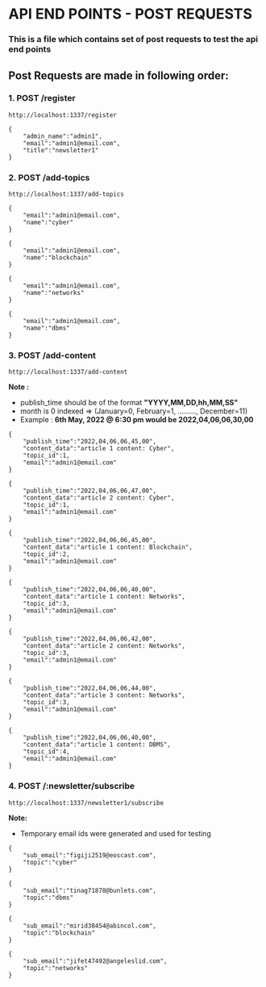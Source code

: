 # API END POINTS - POST REQUESTS

### This is a file which contains set of post requests to test the api end points


## Post Requests are made in following order:

### 1. POST /register
`http://localhost:1337/register`
```
{
	"admin_name":"admin1",
	"email":"admin1@email.com",
	"title":"newsletter1"
}
```

### 2. POST /add-topics
`http://localhost:1337/add-topics`
```
{
	"email":"admin1@email.com",
	"name":"cyber"
}
```

```
{
	"email":"admin1@email.com",
	"name":"blockchain"
}
```

```
{
	"email":"admin1@email.com",
	"name":"networks"
}
```

```
{
	"email":"admin1@email.com",
	"name":"dbms"	
}
```

### 3. POST /add-content
`http://localhost:1337/add-content`

**Note :**    
  * publish_time should be of the format **"YYYY,MM,DD,hh,MM,SS"**
  * month is 0 indexed => (January=0, February=1, ........., December=11)
  * Example : **6th May, 2022 @ 6:30 pm would be 2022,04,06,06,30,00**

```
{
    "publish_time":"2022,04,06,06,45,00",
    "content_data":"article 1 content: Cyber",
    "topic_id":1,
    "email":"admin1@email.com"
}
```

```
{
    "publish_time":"2022,04,06,06,47,00",
    "content_data":"article 2 content: Cyber",
    "topic_id":1,
    "email":"admin1@email.com"
}
```

```
{
    "publish_time":"2022,04,06,06,45,00",
    "content_data":"article 1 content: Blockchain",
    "topic_id":2,
    "email":"admin1@email.com"
}
```

```
{
    "publish_time":"2022,04,06,06,40,00",
    "content_data":"article 1 content: Networks",
    "topic_id":3,
    "email":"admin1@email.com"
}
```

```
{
    "publish_time":"2022,04,06,06,42,00",
    "content_data":"article 2 content: Networks",
    "topic_id":3,
    "email":"admin1@email.com"
}
```

```
{
    "publish_time":"2022,04,06,06,44,00",
    "content_data":"article 3 content: Networks",
    "topic_id":3,
    "email":"admin1@email.com"
}
```

```
{
    "publish_time":"2022,04,06,06,40,00",
    "content_data":"article 1 content: DBMS",
    "topic_id":4,
    "email":"admin1@email.com"
}
```

### 4. POST /:newsletter/subscribe

`http://localhost:1337/newsletter1/subscribe`

**Note:**    
* Temporary email ids were generated and used for testing

```
{
	"sub_email":"figiji2519@eoscast.com",
	"topic":"cyber"
}
```

```
{
	"sub_email":"tinag71878@bunlets.com",
	"topic":"dbms"
}
```

```
{
	"sub_email":"mirid38454@abincol.com",
	"topic":"blockchain"
}
```

```
{
	"sub_email":"jifet47492@angeleslid.com",
	"topic":"networks"
}
```
